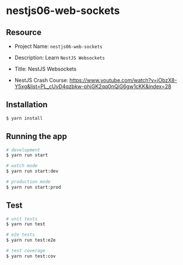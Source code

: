 # nestjs06-web-sockets

## Resource

- Project Name: `nestjs06-web-sockets`
- Description: Learn `NestJS Websockets`
- Title: NestJS Websockets

- NestJS Crash Course: https://www.youtube.com/watch?v=iObzX8-Y5xg&list=PL_cUvD4qzbkw-phjGK2qq0nQiG6gw1cKK&index=28

## Installation

```bash
$ yarn install
```

## Running the app

```bash
# development
$ yarn run start

# watch mode
$ yarn run start:dev

# production mode
$ yarn run start:prod
```

## Test

```bash
# unit tests
$ yarn run test

# e2e tests
$ yarn run test:e2e

# test coverage
$ yarn run test:cov
```